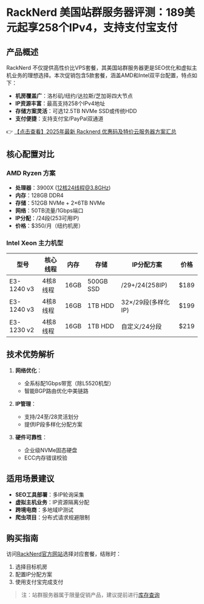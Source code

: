 # RackNerd 美国站群服务器评测：189美元起享258个IPv4，支持支付宝支付

## 产品概述

RackNerd 不仅提供高性价比VPS套餐，其美国站群服务器更是SEO优化和虚拟主机业务的理想选择。本次促销包含5款套餐，涵盖AMD和Intel双平台配置，特点如下：

- **机房覆盖广**：洛杉矶/纽约/达拉斯/芝加哥四大节点
- **IP资源丰富**：最高支持258个IPv4地址
- **存储方案灵活**：可选12.5TB NVMe SSD或传统HDD
- **支付便捷**：支持支付宝/PayPal双通道

👉 [【点击查看】2025年最新 Racknerd 优惠码及特价云服务器方案汇总](https://bit.ly/Rack_Nerd)

## 核心配置对比

### AMD Ryzen 方案
- **处理器**：3900X (12核24线程@3.8GHz)
- **内存**：128GB DDR4
- **存储**：512GB NVMe + 2×6TB NVMe
- **网络**：50TB流量/1Gbps端口
- **IP分配**：/24段(253可用IP)
- **价格**：$350/月（纽约机房）

### Intel Xeon 主力机型
| 型号          | 核心线程 | 内存  | 存储       | IP分配方案          | 价格   |
|---------------|----------|-------|------------|---------------------|--------|
| E3-1240 v3    | 4核8线程 | 16GB  | 500GB SSD  | /29+/24(258IP)      | $189   |
| E3-1240 v3    | 4核8线程 | 16GB  | 1TB HDD    | 32×/29段(多样化IP)  | $199   |
| E3-1230 v2    | 4核8线程 | 16GB  | 1TB HDD    | 自定义/24分段       | $219   |

## 技术优势解析

1. **网络优化**：
   - 全系标配1Gbps带宽（除L5520机型）
   - 智能BGP路由优化中美链路

2. **IP管理**：
   - 支持/24至/28灵活划分
   - 提供IP段多样化分配方案

3. **硬件可靠性**：
   - 企业级NVMe固态硬盘
   - ECC内存错误校验

## 适用场景建议

- **SEO工具部署**：多IP轮询采集
- **虚拟主机业务**：IP资源隔离分配
- **跨境电商**：多地域IP测试
- **爬虫项目**：分布式请求规避限制

## 购买指南

访问[RackNerd官方网站](https://bit.ly/Rack_Nerd)选择对应套餐，结账时：
1. 选择目标机房
2. 配置IP分配方案
3. 使用支付宝完成支付

> 注：站群服务器属于限量促销产品，建议提前进行[库存查询](https://bit.ly/Rack_Nerd)
